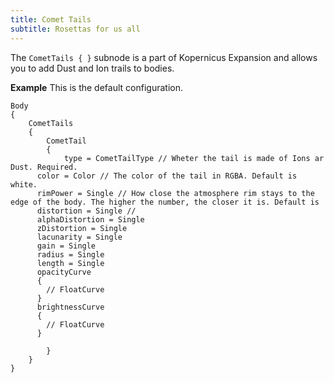 ```yaml
---
title: Comet Tails
subtitle: Rosettas for us all
---
```



The `CometTails { }` subnode is a part of Kopernicus Expansion and allows you to add Dust and Ion trails to bodies.

**Example**
This is the default configuration.
```
Body
{
	CometTails
	{
		CometTail
		{	
			type = CometTailType // Wheter the tail is made of Ions ar Dust. Required.
      color = Color // The color of the tail in RGBA. Default is white.
      rimPower = Single // How close the atmosphere rim stays to the edge of the body. The higher the number, the closer it is. Default is 
      distortion = Single //
      alphaDistortion = Single
      zDistortion = Single
      lacunarity = Single
      gain = Single
      radius = Single
      length = Single
      opacityCurve
      {
        // FloatCurve
      }
      brightnessCurve
      {
        // FloatCurve
      }
      
		}
	}
}
```